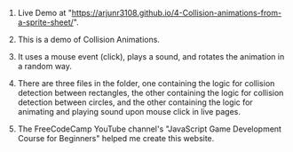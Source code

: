1. Live Demo at "https://arjunr3108.github.io/4-Collision-animations-from-a-sprite-sheet/".

2. This is a demo of Collision Animations.

3. It uses a mouse event (click), plays a sound, and rotates the animation in a random way.

4. There are three files in the folder, one containing the logic for collision detection between rectangles, the other containing the logic for collision detection between circles, and the other containing the logic for animating and playing sound upon mouse click in live pages.

5. The FreeCodeCamp YouTube channel's "JavaScript Game Development Course for Beginners" helped me create this website.
